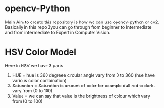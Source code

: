 # opencv-Python
Main Aim to create this repository is how we can use opencv-python or cv2. Basically in this repo 3you can go through from beginner to Intermediate and from intermediate to Expert in Computer Vision.

# HSV Color Model
Here in HSV we have 3 parts
1. HUE = hue is 360 degreee circular angle vary from 0 to 360 (hue have various color combination)
2. Saturation = Saturation is amount of color for example dull red to dark. vary from (0 to 100)
3. Value = we can say that value is the brightness of colour which vary from (0 to 100)
